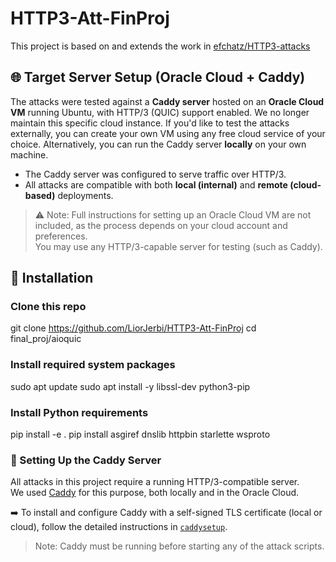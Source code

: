 # HTTP3-Att-FinProj
This project is based on and extends the work in [efchatz/HTTP3-attacks](https://github.com/efchatz/HTTP3-attacks)

## 🌐 Target Server Setup (Oracle Cloud + Caddy)

The attacks were tested against a **Caddy server** hosted on an **Oracle Cloud VM** running Ubuntu, with HTTP/3 (QUIC) support enabled.
We no longer maintain this specific cloud instance. If you'd like to test the attacks externally, you can create your own VM using any free cloud service of your choice.
Alternatively, you can run the Caddy server **locally** on your own machine.

- The Caddy server was configured to serve traffic over HTTP/3.
- All attacks are compatible with both **local (internal)** and **remote (cloud-based)** deployments.

> ⚠️ Note: Full instructions for setting up an Oracle Cloud VM are not included, as the process depends on your cloud account and preferences.  
> You may use any HTTP/3-capable server for testing (such as Caddy).


## 🔧 Installation

### Clone this repo
git clone https://github.com/LiorJerbi/HTTP3-Att-FinProj
cd final_proj/aioquic

### Install required system packages
sudo apt update
sudo apt install -y libssl-dev python3-pip

### Install Python requirements
pip install -e .
pip install asgiref dnslib httpbin starlette wsproto

### 🔧 Setting Up the Caddy Server

All attacks in this project require a running HTTP/3-compatible server.  
We used [Caddy](https://caddyserver.com) for this purpose, both locally and in the Oracle Cloud.

➡️ To install and configure Caddy with a self-signed TLS certificate (local or cloud), follow the detailed instructions in [`caddysetup`](aioquic/docs/CaddySetup.md).

> Note: Caddy must be running before starting any of the attack scripts.
